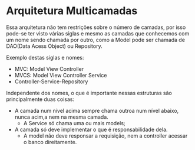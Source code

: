 # Arquitetura Multicamadas

Essa arquitetura não tem restrições sobre o número de camadas, por isso pode-se ter visto várias siglas e mesmo as camadas que conhecemos com um nome sendo chamada por outro, como a Model pode ser chamada de DAO(Data Acess Object) ou Repository.

Exemplo destas siglas e nomes:

- MVC: Model View Controller
- MVCS: Model View Controller Service
- Controller-Service-Repository

Independente dos nomes, o que é importante nessas estruturas são principalmente duas coisas:

- A camada num nível acima sempre chama outroa num nível abaixo, nunca acim,a nem na mesma camada.
  - A Service só chama uma ou mais models;
- A camada só deve implementar o que é responsabilidade dela.
  - A model não deve responsar a requisição, nem a controller acessar o banco direitamente.

